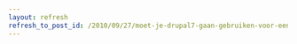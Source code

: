 ```yaml
---
layout: refresh
refresh_to_post_id: /2010/09/27/moet-je-drupal7-gaan-gebruiken-voor-een-nieuwe-drupalsite
---
```

